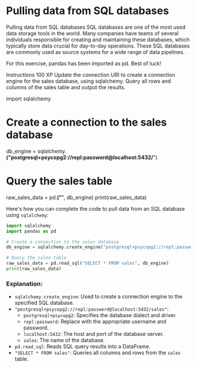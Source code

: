 # Pulling data from SQL databases

Pulling data from SQL databases
SQL databases are one of the most used data storage tools in the world. Many companies have teams of several individuals responsible for creating and maintaining these databases, which typically store data crucial for day-to-day operations. These SQL databases are commonly used as source systems for a wide range of data pipelines.

For this exercise, pandas has been imported as pd. Best of luck!

Instructions
100 XP
Update the connection URI to create a connection engine for the sales database, using sqlalchemy.
Query all rows and columns of the sales table and output the results.

import sqlalchemy

# Create a connection to the sales database
db_engine = sqlalchemy.____("postgresql+psycopg2://repl:password@localhost:5432/____")

# Query the sales table
raw_sales_data = pd.____("____", db_engine)
print(raw_sales_data)

Here's how you can complete the code to pull data from an SQL database using `sqlalchemy`:

```python
import sqlalchemy
import pandas as pd

# Create a connection to the sales database
db_engine = sqlalchemy.create_engine("postgresql+psycopg2://repl:password@localhost:5432/sales")

# Query the sales table
raw_sales_data = pd.read_sql("SELECT * FROM sales", db_engine)
print(raw_sales_data)
```

### Explanation:
- `sqlalchemy.create_engine`: Used to create a connection engine to the specified SQL database.
- `"postgresql+psycopg2://repl:password@localhost:5432/sales"`: 
  - `postgresql+psycopg2`: Specifies the database dialect and driver.
  - `repl:password`: Replace with the appropriate username and password.
  - `localhost:5432`: The host and port of the database server.
  - `sales`: The name of the database.
- `pd.read_sql`: Reads SQL query results into a DataFrame.
- `"SELECT * FROM sales"`: Queries all columns and rows from the `sales` table.